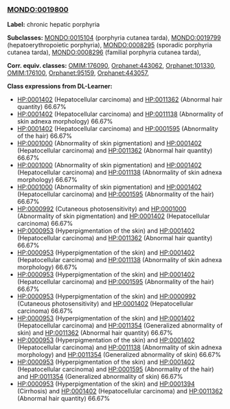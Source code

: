 
### [MONDO:0019800](http://purl.obolibrary.org/obo/MONDO_0019800)
**Label:** chronic hepatic porphyria

**Subclasses:** [MONDO:0015104](http://purl.obolibrary.org/obo/MONDO_0015104) (porphyria cutanea tarda), [MONDO:0019799](http://purl.obolibrary.org/obo/MONDO_0019799) (hepatoerythropoietic porphyria), [MONDO:0008295](http://purl.obolibrary.org/obo/MONDO_0008295) (sporadic porphyria cutanea tarda), [MONDO:0008296](http://purl.obolibrary.org/obo/MONDO_0008296) (familial porphyria cutanea tarda), 

**Corr. equiv. classes:** [OMIM:176090](http://purl.obolibrary.org/obo/OMIM_176090), [Orphanet:443062](http://www.orpha.net/ORDO/Orphanet_443062), [Orphanet:101330](http://www.orpha.net/ORDO/Orphanet_101330), [OMIM:176100](http://purl.obolibrary.org/obo/OMIM_176100), [Orphanet:95159](http://www.orpha.net/ORDO/Orphanet_95159), [Orphanet:443057](http://www.orpha.net/ORDO/Orphanet_443057), 

**Class expressions from DL-Learner:**

- [HP:0001402](http://purl.obolibrary.org/obo/HP_0001402) (Hepatocellular carcinoma) and [HP:0011362](http://purl.obolibrary.org/obo/HP_0011362) (Abnormal hair quantity) 66.67%
- [HP:0001402](http://purl.obolibrary.org/obo/HP_0001402) (Hepatocellular carcinoma) and [HP:0011138](http://purl.obolibrary.org/obo/HP_0011138) (Abnormality of skin adnexa morphology) 66.67%
- [HP:0001402](http://purl.obolibrary.org/obo/HP_0001402) (Hepatocellular carcinoma) and [HP:0001595](http://purl.obolibrary.org/obo/HP_0001595) (Abnormality of the hair) 66.67%
- [HP:0001000](http://purl.obolibrary.org/obo/HP_0001000) (Abnormality of skin pigmentation) and [HP:0001402](http://purl.obolibrary.org/obo/HP_0001402) (Hepatocellular carcinoma) and [HP:0011362](http://purl.obolibrary.org/obo/HP_0011362) (Abnormal hair quantity) 66.67%
- [HP:0001000](http://purl.obolibrary.org/obo/HP_0001000) (Abnormality of skin pigmentation) and [HP:0001402](http://purl.obolibrary.org/obo/HP_0001402) (Hepatocellular carcinoma) and [HP:0011138](http://purl.obolibrary.org/obo/HP_0011138) (Abnormality of skin adnexa morphology) 66.67%
- [HP:0001000](http://purl.obolibrary.org/obo/HP_0001000) (Abnormality of skin pigmentation) and [HP:0001402](http://purl.obolibrary.org/obo/HP_0001402) (Hepatocellular carcinoma) and [HP:0001595](http://purl.obolibrary.org/obo/HP_0001595) (Abnormality of the hair) 66.67%
- [HP:0000992](http://purl.obolibrary.org/obo/HP_0000992) (Cutaneous photosensitivity) and [HP:0001000](http://purl.obolibrary.org/obo/HP_0001000) (Abnormality of skin pigmentation) and [HP:0001402](http://purl.obolibrary.org/obo/HP_0001402) (Hepatocellular carcinoma) 66.67%
- [HP:0000953](http://purl.obolibrary.org/obo/HP_0000953) (Hyperpigmentation of the skin) and [HP:0001402](http://purl.obolibrary.org/obo/HP_0001402) (Hepatocellular carcinoma) and [HP:0011362](http://purl.obolibrary.org/obo/HP_0011362) (Abnormal hair quantity) 66.67%
- [HP:0000953](http://purl.obolibrary.org/obo/HP_0000953) (Hyperpigmentation of the skin) and [HP:0001402](http://purl.obolibrary.org/obo/HP_0001402) (Hepatocellular carcinoma) and [HP:0011138](http://purl.obolibrary.org/obo/HP_0011138) (Abnormality of skin adnexa morphology) 66.67%
- [HP:0000953](http://purl.obolibrary.org/obo/HP_0000953) (Hyperpigmentation of the skin) and [HP:0001402](http://purl.obolibrary.org/obo/HP_0001402) (Hepatocellular carcinoma) and [HP:0001595](http://purl.obolibrary.org/obo/HP_0001595) (Abnormality of the hair) 66.67%
- [HP:0000953](http://purl.obolibrary.org/obo/HP_0000953) (Hyperpigmentation of the skin) and [HP:0000992](http://purl.obolibrary.org/obo/HP_0000992) (Cutaneous photosensitivity) and [HP:0001402](http://purl.obolibrary.org/obo/HP_0001402) (Hepatocellular carcinoma) 66.67%
- [HP:0000953](http://purl.obolibrary.org/obo/HP_0000953) (Hyperpigmentation of the skin) and [HP:0001402](http://purl.obolibrary.org/obo/HP_0001402) (Hepatocellular carcinoma) and [HP:0011354](http://purl.obolibrary.org/obo/HP_0011354) (Generalized abnormality of skin) and [HP:0011362](http://purl.obolibrary.org/obo/HP_0011362) (Abnormal hair quantity) 66.67%
- [HP:0000953](http://purl.obolibrary.org/obo/HP_0000953) (Hyperpigmentation of the skin) and [HP:0001402](http://purl.obolibrary.org/obo/HP_0001402) (Hepatocellular carcinoma) and [HP:0011138](http://purl.obolibrary.org/obo/HP_0011138) (Abnormality of skin adnexa morphology) and [HP:0011354](http://purl.obolibrary.org/obo/HP_0011354) (Generalized abnormality of skin) 66.67%
- [HP:0000953](http://purl.obolibrary.org/obo/HP_0000953) (Hyperpigmentation of the skin) and [HP:0001402](http://purl.obolibrary.org/obo/HP_0001402) (Hepatocellular carcinoma) and [HP:0001595](http://purl.obolibrary.org/obo/HP_0001595) (Abnormality of the hair) and [HP:0011354](http://purl.obolibrary.org/obo/HP_0011354) (Generalized abnormality of skin) 66.67%
- [HP:0000953](http://purl.obolibrary.org/obo/HP_0000953) (Hyperpigmentation of the skin) and [HP:0001394](http://purl.obolibrary.org/obo/HP_0001394) (Cirrhosis) and [HP:0001402](http://purl.obolibrary.org/obo/HP_0001402) (Hepatocellular carcinoma) and [HP:0011362](http://purl.obolibrary.org/obo/HP_0011362) (Abnormal hair quantity) 66.67%


